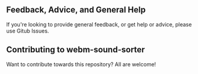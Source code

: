 ## Feedback, Advice, and General Help

If you're looking to provide general feedback, or get help or advice, please
use Gitub Issues.

## Contributing to webm-sound-sorter

Want to contribute towards this repository? All are welcome!
